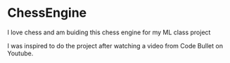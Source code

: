 # ChessEngine

I love chess and am buiding this chess engine for my ML class project

I was inspired to do the project after watching a video from Code Bullet on Youtube.